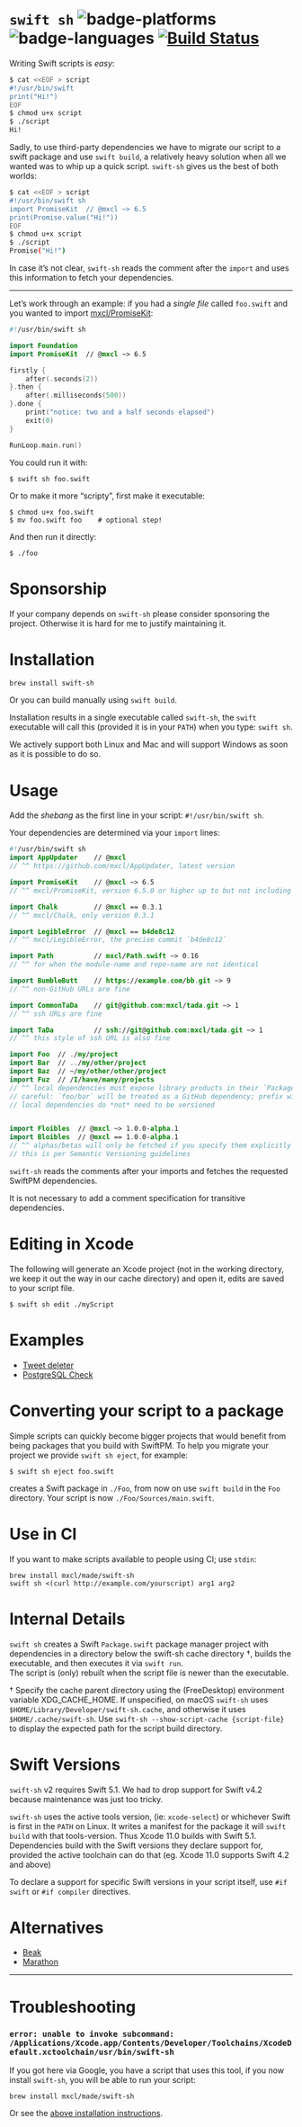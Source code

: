 # `swift sh` ![badge-platforms] ![badge-languages] [![Build Status](https://travis-ci.com/mxcl/swift-sh.svg)](https://travis-ci.com/mxcl/swift-sh)

Writing Swift scripts is *easy*:

```sh
$ cat <<EOF > script
#!/usr/bin/swift
print("Hi!")
EOF
$ chmod u+x script
$ ./script
Hi!
```

Sadly, to use third-party dependencies we have to migrate our script to a swift
package and use `swift build`, a relatively heavy solution when all we wanted
was to whip up a quick script. `swift-sh` gives us the best of both worlds:

```sh
$ cat <<EOF > script
#!/usr/bin/swift sh
import PromiseKit  // @mxcl ~> 6.5
print(Promise.value("Hi!"))
EOF
$ chmod u+x script
$ ./script
Promise("Hi!")
```

In case it’s not clear, `swift-sh` reads the comment after the `import` and
uses this information to fetch your dependencies.

---

Let’s work through an example: if you had a *single file* called `foo.swift`
and you wanted to import [mxcl/PromiseKit](https://github.com/mxcl/PromiseKit):

```swift
#!/usr/bin/swift sh

import Foundation
import PromiseKit  // @mxcl ~> 6.5

firstly {
    after(.seconds(2))
}.then {
    after(.milliseconds(500))
}.done {
    print("notice: two and a half seconds elapsed")
    exit(0)
}

RunLoop.main.run()
```

You could run it with:

```
$ swift sh foo.swift
```

Or to make it more “scripty”, first make it executable:

```
$ chmod u+x foo.swift
$ mv foo.swift foo    # optional step!
```

And then run it directly:

```
$ ./foo
```

# Sponsorship

If your company depends on `swift-sh` please consider sponsoring the project.
Otherwise it is hard for me to justify maintaining it.

# Installation

```
brew install swift-sh
```

Or you can build manually using `swift build`.

Installation results in a single executable called `swift-sh`, the `swift`
executable will call this (provided it is in your `PATH`) when you type:
`swift sh`.

We actively support both Linux and Mac and will support Windows as soon as it is
possible to do so.

# Usage

Add the *shebang* as the first line in your script: `#!/usr/bin/swift sh`.

Your dependencies are determined via your `import` lines:

```swift
#!/usr/bin/swift sh
import AppUpdater    // @mxcl
// ^^ https://github.com/mxcl/AppUpdater, latest version

import PromiseKit    // @mxcl ~> 6.5
// ^^ mxcl/PromiseKit, version 6.5.0 or higher up to but not including 7.0.0 or higher

import Chalk         // @mxcl == 0.3.1
// ^^ mxcl/Chalk, only version 0.3.1

import LegibleError  // @mxcl == b4de8c12
// ^^ mxcl/LegibleError, the precise commit `b4de8c12`

import Path          // mxcl/Path.swift ~> 0.16
// ^^ for when the module-name and repo-name are not identical

import BumbleButt    // https://example.com/bb.git ~> 9
// ^^ non-GitHub URLs are fine

import CommonTaDa    // git@github.com:mxcl/tada.git ~> 1
// ^^ ssh URLs are fine

import TaDa          // ssh://git@github.com:mxcl/tada.git ~> 1
// ^^ this style of ssh URL is also fine

import Foo  // ./my/project
import Bar  // ../my/other/project
import Baz  // ~/my/other/other/project
import Fuz  // /I/have/many/projects
// ^^ local dependencies must expose library products in their `Package.swift`
// careful: `foo/bar` will be treated as a GitHub dependency; prefix with `./`
// local dependencies do *not* need to be versioned


import Floibles  // @mxcl ~> 1.0.0-alpha.1
import Bloibles  // @mxcl == 1.0.0-alpha.1
// ^^ alphas/betas will only be fetched if you specify them explicitly like so
// this is per Semantic Versioning guidelines
```

`swift-sh` reads the comments after your imports and fetches the requested
SwiftPM dependencies.

It is not necessary to add a comment specification for transitive dependencies.

# Editing in Xcode

The following will generate an Xcode project (not in the working directory, we
keep it out the way in our cache directory) and open it, edits are saved to your
script file.

```
$ swift sh edit ./myScript
```

# Examples

* [Tweet deleter](https://gist.github.com/mxcl/002c3514d50b73287c89268c45662394)
* [PostgreSQL Check](https://gist.github.com/joscdk/c4b89add26509c6dfabf84974e62543d)

# Converting your script to a package

Simple scripts can quickly become bigger projects that would benefit from being
packages that you build with SwiftPM. To help you migrate your project we
provide `swift sh eject`, for example:

    $ swift sh eject foo.swift

creates a Swift package in `./Foo`, from now on use `swift build` in the
`Foo` directory. Your script is now `./Foo/Sources/main.swift`.

# Use in CI

If you want to make scripts available to people using CI; use `stdin`:

    brew install mxcl/made/swift-sh
    swift sh <(curl http://example.com/yourscript) arg1 arg2

# Internal Details

`swift sh` creates a Swift `Package.swift` package manager project with 
dependencies in a directory below the swift-sh cache directory †, 
builds the executable, and then executes it via `swift run`.  
The script is (only) rebuilt when the script file is newer than the executable.

† Specify the cache parent directory using the (FreeDesktop) environment 
variable XDG_CACHE_HOME.  If unspecified, on macOS `swift-sh` uses
`$HOME/Library/Developer/swift-sh.cache`, and otherwise it uses
`$HOME/.cache/swift-sh`.  Use `swift-sh --show-script-cache {script-file}`
to display the expected path for the script build directory.

# Swift Versions

`swift-sh` v2 requires Swift 5.1. We had to drop support for Swift v4.2
because maintenance was just too tricky.

`swift-sh` uses the active tools version, (ie: `xcode-select`) or whichever
Swift is first in the `PATH` on Linux. It writes a manifest for the package
it will `swift build` with that tools-version. Thus Xcode 11.0 builds with Swift 5.1.
Dependencies build with the Swift versions they declare support for, provided
the active toolchain can do that (eg. Xcode 11.0 supports Swift 4.2 and above)

To declare a support for specific Swift versions in your script itself, use
`#if swift` or `#if compiler` directives.

# Alternatives

* [Beak](https://github.com/yonaskolb/Beak)
* [Marathon](https://github.com/JohnSundell/Marathon)

---

# Troubleshooting

### `error: unable to invoke subcommand: /Applications/Xcode.app/Contents/Developer/Toolchains/XcodeDefault.xctoolchain/usr/bin/swift-sh`

If you got here via Google, you have a script that uses this tool, if you now
install `swift-sh`, you will be able to run your script:

    brew install mxcl/made/swift-sh

Or see the [above installation instructions](#Installation).

[badge-platforms]: https://img.shields.io/badge/platforms-macOS%20%7C%20Linux-lightgrey.svg
[badge-languages]: https://img.shields.io/badge/swift-5.1%20%7C%205.2%20%7C%205.3%20%7C%205.4%20%7C%205.5%20%7C%205.6%20%7C%205.7-orange.svg
